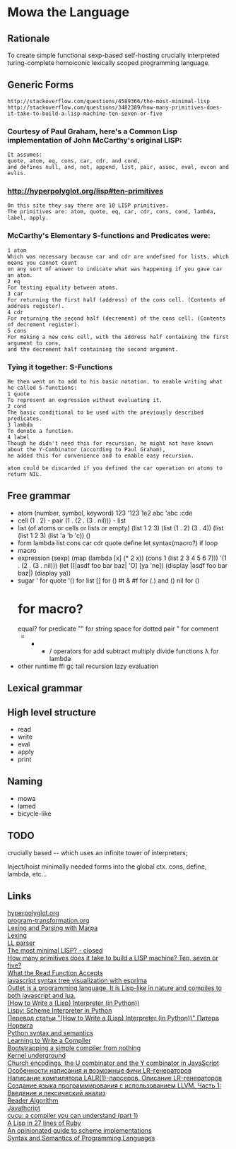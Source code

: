 Mowa the Language
=================

Rationale
---------
To create
    simple
    functional
    sexp-based
    self-hosting
    crucially interpreted
    turing-complete
    homoiconic
    lexically scoped
    programming language.

Generic Forms
-------------
    http://stackoverflow.com/questions/4589366/the-most-minimal-lisp
    http://stackoverflow.com/questions/3482389/how-many-primitives-does-it-take-to-build-a-lisp-machine-ten-seven-or-five

### Courtesy of Paul Graham, here's a Common Lisp implementation of John McCarthy's original LISP:
    It assumes:
    quote, atom, eq, cons, car, cdr, and cond,
    and defines null, and, not, append, list, pair, assoc, eval, evcon and evlis.

### http://hyperpolyglot.org/lisp#ten-primitives
    On this site they say there are 10 LISP primitives.
    The primitives are: atom, quote, eq, car, cdr, cons, cond, lambda, label, apply.

### McCarthy's Elementary S-functions and Predicates were:
    1 atom
    Which was necessary because car and cdr are undefined for lists, which means you cannot count
    on any sort of answer to indicate what was happening if you gave car an atom.
    2 eq
    For testing equality between atoms.
    3 car
    For returning the first half (address) of the cons cell. (Contents of address register).
    4 cdr
    For returning the second half (decrement) of the cons cell. (Contents of decrement register).
    5 cons
    For making a new cons cell, with the address half containing the first argument to cons,
    and the decrement half containing the second argument.

### Tying it together: S-Functions
    He then went on to add to his basic notation, to enable writing what he called S-functions:
    1 quote
    To represent an expression without evaluating it.
    2 cond
    The basic conditional to be used with the previously described predicates.
    3 lambda
    To denote a function.
    4 label
    Though he didn't need this for recursion, he might not have known about the Y-Combinator (according to Paul Graham),
    he added this for convenience and to enable easy recursion.

    atom could be discarded if you defined the car operation on atoms to return NIL. 


Free grammar
------------
* atom (number, symbol, keyword)
    123
    '123
    1e2
    abc
    'abc
    :cde
* cell
    (1 . 2) - pair
    (1 . (2 . (3 . nil))) - list
* list (of atoms or cells or lists or empty)
    (list 1 2 3)
    (list (1 . 2) (3 . 4))
    (list (list 1 2 3) (list 'a 'b 'c))
    ()
* form
    lambda
    list
    cons
    car
    cdr
    quote
    define
    let
    syntax(macro?)
    if
    loop
* macro
* expression (sexp)
    (map (lambda [x] (* 2 x)) (cons 1 (list 2 3 4 5 6 7)))
    '(1 . (2 . (3 . nil)))
    (let ([|asdf foo bar baz| 'O] [ya 'ne])
        (display |asdf foo bar baz|) (display ya))
* sugar
    ' for quote
    '() for list
    [] for ()
    #t & #f for (.) and ()
    nil for ()
    # for macro?
    equal? for predicate
    "" for string
    space for dotted pair
    " for comment
    + - * / operators for add subtract multiply divide functions
    &#955; for lambda
* other
    runtime
    ffi
    gc
    tail recursion
    lazy evaluation

Lexical grammar
---------------

High level structure
--------------------
* read
* write
* eval
* apply
* print

Naming
------
* mowa
* lamed
* bicycle-like

TODO
----
crucially based -- which uses an infinite tower of interpreters;

Inject/hoist minimally needed forms into the global ctx.
cons, define, lambda, etc...


Links
-----
[hyperpolyglot.org](http://hyperpolyglot.org/)  
[program-transformation.org](http://www.program-transformation.org/)  
[Lexing and Parsing with Marpa](http://savage.net.au/Ron/html/graphviz2.marpa/Lexing.and.Parsing.with.Marpa.html)  
[Lexing](http://en.wikipedia.org/wiki/Lexing)  
[LL parser](http://en.wikipedia.org/wiki/LL_parser)  
[The most minimal LISP? - closed](http://stackoverflow.com/questions/4589366/the-most-minimal-lisp)  
[How many primitives does it take to build a LISP machine? Ten, seven or five?](http://stackoverflow.com/questions/3482389/how-many-primitives-does-it-take-to-build-a-lisp-machine-ten-seven-or-five)  
[What the Read Function Accepts](http://www.cs.cmu.edu/Groups/AI/html/cltl/clm/node188.html)  
[javascript syntax tree visualization with esprima](http://ariya.ofilabs.com/2012/04/javascript-syntax-tree-visualization-with-esprima.html)  
[Outlet is a programming language. It is Lisp-like in nature and compiles to both javascript and lua.](https://github.com/jlongster/outlet)  
[(How to Write a (Lisp) Interpreter (in Python))](http://norvig.com/lispy.html)  
[Lispy: Scheme Interpreter in Python](http://norvig.com/lis.py)  
[Перевод статьи "(How to Write a (Lisp) Interpreter (in Python))" Питера Норвига](http://habrahabr.ru/post/115206/)  
[Python syntax and semantics](http://en.wikipedia.org/wiki/Python_syntax_and_semantics)  
[Learning to Write a Compiler](http://stackoverflow.com/questions/1669/learning-to-write-a-compiler)  
[Bootstrapping a simple compiler from nothing](http://homepage.ntlworld.com/edmund.grimley-evans/bcompiler.html)  
[Kernel underground](http://axisofeval.blogspot.com/2011/09/kernel-underground.html)  
[Church encodings, the U combinator and the Y combinator in JavaScript ](http://matt.might.net/articles/js-church/)  
[Особенности написания и возможные фичи LR-генераторов](http://habrahabr.ru/post/140441/)  
[Написание компилятора LALR(1)-парсеров. Описание LR-генераторов](http://habrahabr.ru/post/140339/)  
[Создание языка программирования с использованием LLVM. Часть 1: Введение и лексический анализ](http://habrahabr.ru/post/119850/)  
[Reader Algorithm](http://www.lispworks.com/documentation/HyperSpec/Body/02_b.htm)  
[Javathcript](http://kybernetikos.github.com/Javathcript/)  
[cucu: a compiler you can understand (part 1)](http://zserge.com/blog/cucu-part1.html)  
[A Lisp in 27 lines of Ruby](http://fogus.github.com/ulithp/)  
[An opinionated guide to scheme implementations](http://wingolog.org/archives/2013/01/07/an-opinionated-guide-to-scheme-implementations)  
[Syntax and Semantics of Programming Languages](http://homepage.cs.uiowa.edu/~slonnegr/plf/Book/)  

